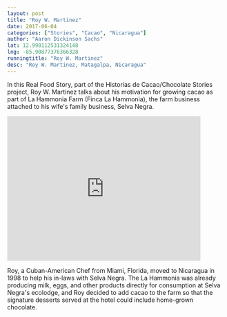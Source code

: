 ```yaml
---
layout: post
title: "Roy W. Martinez"
date: 2017-06-04
categories: ["Stories", "Cacao", "Nicaragua"]
author: "Aaron Dickinson Sachs"
lat: 12.998112531324148
lng: -85.90877376366328
runningtitle: "Roy W. Martinez"
desc: "Roy W. Martinez, Matagalpa, Nicaragua"
---
```


In this Real Food Story, part of the Historias de Cacao/Chocolate Stories project, Roy W. Martinez talks about his motivation for growing cacao as part of La Hammonia Farm (Finca La Hammonia), the farm business attached to his wife's family business, Selva Negra.

<iframe src="https://archive.org/embed/roy_HCCS" width="448" height="336" frameborder="0" webkitallowfullscreen="true" mozallowfullscreen="true" allowfullscreen></iframe>
 
Roy, a Cuban-American Chef from Miami, Florida, moved to Nicaragua in 1998 to help his in-laws with Selva Negra.  The La Hammonia was already producing milk, eggs, and other products directly for consumption at Selva Negra's ecolodge, and Roy decided to add cacao to the farm so that the signature desserts served at the hotel could include home-grown chocolate.
